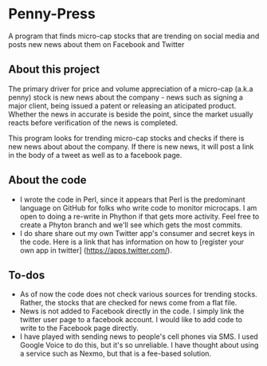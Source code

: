 # Penny-Press
A program that finds micro-cap stocks that are trending on social media and posts new news about them on Facebook and Twitter

## About this project
The primary driver for price and volume appreciation of a micro-cap (a.k.a penny) stock is new news about the company - news such as signing a major client, being issued a patent or releasing an aticipated product. Whether the news in accurate is beside the point, since the market usually reacts before verification of the news is completed.

This program looks for trending micro-cap stocks and checks if there is new news about about the company. If there is new news, it will post a link in the body of a tweet as well as to a facebook page.

## About the code
* I wrote the code in Perl, since it appears that Perl is the predominant language on GitHub for folks who write code to monitor microcaps. I am open to doing a re-write in Phython if that gets more activity. Feel free to create a Phyton branch and we'll see which gets the most commits.
* I do share share out my own Twitter app's consumer and secret keys in the code. Here is a link that has information on how to [register your own app in twitter] (https://apps.twitter.com/).

## To-dos
* As of now the code does not check various sources for trending stocks. Rather, the stocks that are checked for news come from a flat file.
*  News is not added to Facebook directly in the code. I simply link the twitter user page to a facebook account. I would like to add code to write to the Facebook page directly.
*  I have played with sending news to people's cell phones via SMS. I used Google Voice to do this, but it's so unreliable. I have thought about using a service such as Nexmo, but that is a fee-based solution.
